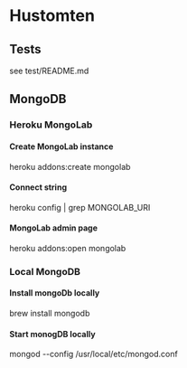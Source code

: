 # Hustomten

## Tests

see test/README.md

## MongoDB

### Heroku MongoLab

#### Create MongoLab instance

  heroku addons:create mongolab

#### Connect string

  heroku config | grep MONGOLAB_URI

#### MongoLab admin page

  heroku addons:open mongolab


### Local MongoDB

#### Install mongoDb locally

  brew install mongodb
  
#### Start monogDB locally

  mongod --config /usr/local/etc/mongod.conf
